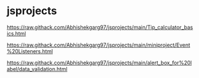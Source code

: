 # jsprojects

https://raw.githack.com/Abhishekgarg97/jsprojects/main/Tip_calculator_basics.html

https://raw.githack.com/Abhishekgarg97/jsprojects/main/miniproject/Event%20Listeners.html

https://raw.githack.com/Abhishekgarg97/jsprojects/main/alert_box_for%20label/data_validation.html
